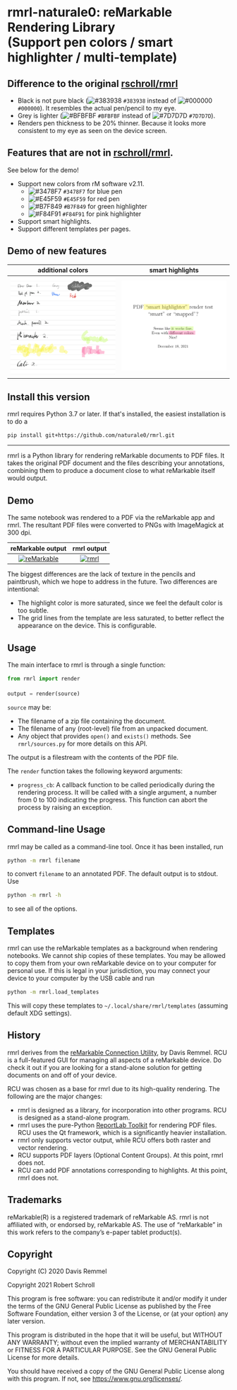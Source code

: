 rmrl-naturale0: reMarkable Rendering Library  
(Support pen colors / smart highlighter / multi-template)
===================================

## Difference to the original [rschroll/rmrl](https://github.com/rschroll/rmrl)
- Black is not pure black (![#383938](https://via.placeholder.com/15x15/383938/383938.png) `#383938` instead of ![#000000](https://via.placeholder.com/15x15/000000/000000.png) `#000000`). It resembles the actual pen/pencil to my eye.
- Grey is lighter (![#BFBFBF](https://via.placeholder.com/15x15/BFBFBF/BFBFBF.png) `#BFBFBF` instead of ![#7D7D7D](https://via.placeholder.com/15x15/7D7D7D/7D7D7D.png) `#7D7D7D`).
- Renders pen thickness to be 20% thinner. Because it looks more consistent to my eye as seen on the device screen.

## Features that are not in [rschroll/rmrl](https://github.com/rschroll/rmrl).
See below for the demo!

- Support new colors from rM software v2.11.
  - ![#3478F7](https://via.placeholder.com/15x15/3478F7/3478F7.png) `#3478F7` for blue pen
  - ![#E45F59](https://via.placeholder.com/15x15/E45F59/E45F59.png) `#E45F59` for red pen
  - ![#B7F849](https://via.placeholder.com/15x15/B7F849/B7F849.png) `#B7F849` for green highlighter
  - ![#F84F91](https://via.placeholder.com/15x15/F84F91/F84F91.png) `#F84F91` for pink highlighter
- Support smart highlights.
- Support different templates per pages.

## Demo of new features
 additional colors | smart highlights
:-----------------:|:-----------:
[![reMarkable](demo/tweaked.png)](demo/tweaked.png) | [![rmrl](demo/highlight.png)](demo/highlight.png)

## Install this version
rmrl requires Python 3.7 or later.  If that's installed, the easiest installation
is to do a
```bash
pip install git+https://github.com/naturale0/rmrl.git
```


---

rmrl is a Python library for rendering reMarkable documents to PDF files.
It takes the original PDF document and the files describing your annotations,
combining them to produce a document close to what reMarkable itself would
output.

Demo
----
The same notebook was rendered to a PDF via the reMarkable app and rmrl.
The resultant PDF files were converted to PNGs with ImageMagick at 300
dpi.

 reMarkable output | rmrl output
:-----------------:|:-----------:
[![reMarkable](demo/app.png)](demo/app.png) | [![rmrl](demo/rmrl.png)](demo/rmrl.png)

The biggest differences are the lack of texture in the pencils and paintbrush,
which we hope to address in the future.  Two differences are intentional:
- The highlight color is more saturated, since we feel the default color is
  too subtle.
- The grid lines from the template are less saturated, to better reflect the
  appearance on the device.  This is configurable.


Usage
-----
The main interface to rmrl is through a single function:
```python
from rmrl import render

output = render(source)
```
`source` may be:
- The filename of a zip file containing the document.
- The filename of any (root-level) file from an unpacked document.
- Any object that provides `open()` and `exists()` methods.  See
  `rmrl/sources.py` for more details on this API.

The output is a filestream with the contents of the PDF file.

The `render` function takes the following keyword arguments:
- `progress_cb`: A callback function to be called periodically during the
  rendering process.  It will be called with a single argument, a number
  from 0 to 100 indicating the progress.  This function can abort the
  process by raising an exception.

Command-line Usage
------------------
rmrl may be called as a command-line tool.  Once it has been installed, run
```bash
python -m rmrl filename
```
to convert `filename` to an annotated PDF.  The default output is to stdout.
Use
```bash
python -m rmrl -h
```
to see all of the options.

Templates
---------
rmrl can use the reMarkable templates as a background when rendering notebooks.
We cannot ship copies of these templates.  You may be allowed to copy them from
your own reMarkable device on to your computer for personal use.  If this is
legal in your jurisdiction, you may connect your device to your computer by the
USB cable and run
```bash
python -m rmrl.load_templates
```
This will copy these templates to `~/.local/share/rmrl/templates` (assuming
default XDG settings).

History
-------
rmrl derives from the [reMarkable Connection Utility](http://www.davisr.me/projects/rcu/),
by Davis Remmel.  RCU is a full-featured GUI for managing all aspects of a
reMarkable device.  Do check it out if you are looking for a stand-alone
solution for getting documents on and off of your device.

RCU was chosen as a base for rmrl due to its high-quality rendering.  The
following are the major changes:
- rmrl is designed as a library, for incorporation into other programs.  RCU
  is designed as a stand-alone program.
- rmrl uses the pure-Python [ReportLab Toolkit](https://www.reportlab.com/dev/opensource/rl-toolkit/)
  for rendering PDF files.  RCU uses the Qt framework, which is a significantly
  heavier installation.
- rmrl only supports vector output, while RCU offers both raster and vector
  rendering.
- RCU supports PDF layers (Optional Content Groups).  At this point, rmrl does
  not.
- RCU can add PDF annotations corresponding to highlights.  At this point, rmrl
  does not.

Trademarks
----------
reMarkable(R) is a registered trademark of reMarkable AS. rmrl is not
affiliated with, or endorsed by, reMarkable AS. The use of “reMarkable”
in this work refers to the company’s e-paper tablet product(s).

Copyright
---------
Copyright (C) 2020  Davis Remmel

Copyright 2021 Robert Schroll

This program is free software: you can redistribute it and/or modify
it under the terms of the GNU General Public License as published by
the Free Software Foundation, either version 3 of the License, or
(at your option) any later version.

This program is distributed in the hope that it will be useful,
but WITHOUT ANY WARRANTY; without even the implied warranty of
MERCHANTABILITY or FITNESS FOR A PARTICULAR PURPOSE.  See the
GNU General Public License for more details.

You should have received a copy of the GNU General Public License
along with this program.  If not, see <https://www.gnu.org/licenses/>.
